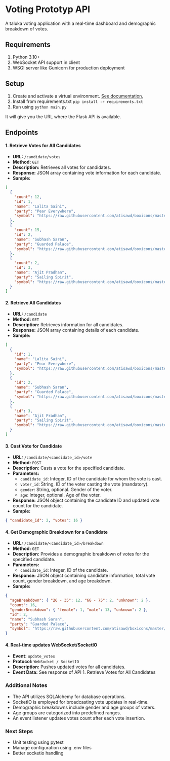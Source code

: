 # Voting Prototyp API

A taluka voting application with a real-time dashboard and demographic breakdown of votes.

## Requirements

1. Python 3.10+
2. WebSocket API support in client
3. WSGI server like Gunicorn for production deployment

## Setup

1. Create and activate a virtual environment. [See documentation.](https://docs.python.org/3/library/venv.html#creating-virtual-environments)
2. Install from requirements.txt
   `pip install -r requirements.txt`
3. Run using `python main.py`

It will give you the URL where the Flask API is available.

## Endpoints

#### 1. Retrieve Votes for All Candidates

- **URL:** `/candidate/votes`
- **Method:** `GET`
- **Description:** Retrieves all votes for candidates.
- **Response:** JSON array containing vote information for each candidate.
- **Sample:**

```json
[
  {
    "count": 12,
    "id": 1,
    "name": "Lalita Saini",
    "party": "Pear Everywhere",
    "symbol": "https://raw.githubusercontent.com/atisawd/boxicons/master/svg/solid/bxs-pear.svg"
  },
  {
    "count": 15,
    "id": 2,
    "name": "Subhash Saran",
    "party": "Guarded Palace",
    "symbol": "https://raw.githubusercontent.com/atisawd/boxicons/master/svg/solid/bxs-shield-plus.svg"
  },
  {
    "count": 2,
    "id": 3,
    "name": "Ajit Pradhan",
    "party": "Sailing Spirit",
    "symbol": "https://raw.githubusercontent.com/atisawd/boxicons/master/svg/solid/bxs-brightness.svg"
  }
]
```

#### 2. Retrieve All Candidates

- **URL:** `/candidate`
- **Method:** `GET`
- **Description:** Retrieves information for all candidates.
- **Response:** JSON array containing details of each candidate.
- **Sample:**

```json
[
  {
    "id": 1,
    "name": "Lalita Saini",
    "party": "Pear Everywhere",
    "symbol": "https://raw.githubusercontent.com/atisawd/boxicons/master/svg/solid/bxs-pear.svg"
  },
  {
    "id": 2,
    "name": "Subhash Saran",
    "party": "Guarded Palace",
    "symbol": "https://raw.githubusercontent.com/atisawd/boxicons/master/svg/solid/bxs-shield-plus.svg"
  },
  {
    "id": 3,
    "name": "Ajit Pradhan",
    "party": "Sailing Spirit",
    "symbol": "https://raw.githubusercontent.com/atisawd/boxicons/master/svg/solid/bxs-brightness.svg"
  }
]
```

#### 3. Cast Vote for Candidate

- **URL:** `/candidate/<candidate_id>/vote`
- **Method:** `POST`
- **Description:** Casts a vote for the specified candidate.
- **Parameters:**
  - `candidate_id`: Integer, ID of the candidate for whom the vote is cast.
  - `voter_id`: String, ID of the voter casting the vote (mandatory).
  - `gender`: String, optional. Gender of the voter.
  - `age`: Integer, optional. Age of the voter.
- **Response:** JSON object containing the candidate ID and updated vote count for the candidate.
- **Sample:**

```json
{ "candidate_id": 2, "votes": 16 }
```

#### 4. Get Demographic Breakdown for a Candidate

- **URL:** `/candidate/<candidate_id>/breakdown`
- **Method:** `GET`
- **Description:** Provides a demographic breakdown of votes for the specified candidate.
- **Parameters:**
  - `candidate_id`: Integer, ID of the candidate.
- **Response:** JSON object containing candidate information, total vote count, gender breakdown, and age breakdown.
- **Sample:**

```json
{
  "ageBreakdown": { "26 - 35": 12, "66 - 75": 2, "unknown": 2 },
  "count": 16,
  "genderBreakdown": { "female": 1, "male": 13, "unknown": 2 },
  "id": 2,
  "name": "Subhash Saran",
  "party": "Guarded Palace",
  "symbol": "https://raw.githubusercontent.com/atisawd/boxicons/master/svg/solid/bxs-shield-plus.svg"
}
```

#### 4. Real-time updates WebSocket/SocketIO

- **Event:** `update_votes`
- **Protocol:** `WebSocket / SocketIO`
- **Description:** Pushes updated votes for all candidates.
- **Event Data:** See response of API 1. Retrieve Votes for All Candidates

### Additional Notes

- The API utilizes SQLAlchemy for database operations.
- SocketIO is employed for broadcasting vote updates in real-time.
- Demographic breakdowns include gender and age groups of voters.
- Age groups are categorized into predefined ranges.
- An event listener updates votes count after each vote insertion.

### Next Steps

- Unit testing using pytest
- Manage configuration using .env files
- Better socketio handling
